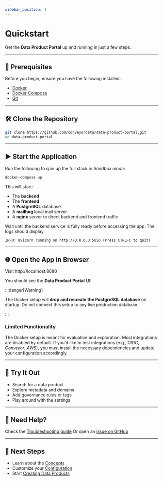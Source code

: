 ```yaml
---
sidebar_position: 1
---
```


# Quickstart

Get the **Data Product Portal** up and running in just a few steps.

---

## 🧱 Prerequisites

Before you begin, ensure you have the following installed:

- [Docker](https://www.docker.com/)
- [Docker Compose](https://docs.docker.com/compose/)
- [Git](https://git-scm.com/)

---

## 🛠️ Clone the Repository

```bash
git clone https://github.com/conveyordata/data-product-portal.git
cd data-product-portal
```

---

## ▶️ Start the Application

Run the following to spin up the full stack in *Sandbox mode*:

```bash
docker-compose up
```

This will start:
- The **backend**
- The **frontend**
- A **PostgreSQL** database
- A **mailhog** local mail server
- A **nginx** server to direct backend and frontend traffic

Wait until the backend service is fully ready before accessing the app. The logs should display
```
INFO: Uvicorn running on http://0.0.0.0:5050 (Press CTRL+C to quit)
```

---

## 🌐 Open the App in Browser

Visit http://localhost:8080


You should see the **Data Product Portal** UI!

:::danger[Warning]

The Docker setup will **drop and recreate the PostgreSQL database** on startup. Do not connect this setup to any live production database.

:::

### Limited Functionality

The Docker setup is meant for evaluation and exploration. Most integrations are disabled by default.
If you'd like to test integrations (e.g., *OIDC*, *Conveyor*, *AWS*), you must install the necessary dependencies and update your configuration accordingly.

---

## 🧪 Try It Out

- Search for a data product
- Explore metadata and domains
- Add governance rules or tags
- Play around with the settings

---

## 🙋 Need Help?

Check the [Troubleshooting guide](../user-guide/troubleshooting.md)
Or open an [issue on GitHub](https://github.com/conveyordata/data-product-portal/issues)

---

## 🧱 Next Steps

- Learn about the [Concepts](../concepts/data-products)
- Customize your [Configuration](./configuration)
- Start [Creating Data Products](../user-guide/creating-products)
```
